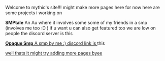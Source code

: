 Welcome to mythic's site!!!
might make more pages here for now here are some projects i working on 

<b>SMPtale</b>
An Au where it involves some some of my friends in a smp (involves me too :D ) if u want u can also get 
featured too we are low on people the discord server is <a>this</a> <a href=”https://discord.gg/E2DJ5YcPky”>

<b>Opaque Smp</b>
A smp by me :) discord link is <a>this</a> <a href=”https://discord.gg/CZ6NtHb3s7”>
  
well thats it might try adding more pages byee
